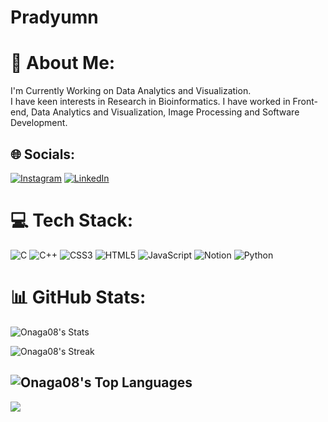 # Pradyumn

# 💫 About Me:
I'm Currently Working on Data Analytics and Visualization. <br>I have keen interests in Research in Bioinformatics. I have worked in Front-end, Data Analytics and Visualization, Image Processing and Software Development. 


## 🌐 Socials:
[![Instagram](https://img.shields.io/badge/Instagram-%23E4405F.svg?logo=Instagram&logoColor=white)](https://instagram.com/https://www.instagram.com/pradyumn_sri/) [![LinkedIn](https://img.shields.io/badge/LinkedIn-%230077B5.svg?logo=linkedin&logoColor=white)](https://linkedin.com/in/https://www.linkedin.com/in/pradyumn-srivastava-aaa7831a8/) 

# 💻 Tech Stack:
![C](https://img.shields.io/badge/c-%2300599C.svg?style=for-the-badge&logo=c&logoColor=white) ![C++](https://img.shields.io/badge/c++-%2300599C.svg?style=for-the-badge&logo=c%2B%2B&logoColor=white) ![CSS3](https://img.shields.io/badge/css3-%231572B6.svg?style=for-the-badge&logo=css3&logoColor=white) ![HTML5](https://img.shields.io/badge/html5-%23E34F26.svg?style=for-the-badge&logo=html5&logoColor=white) ![JavaScript](https://img.shields.io/badge/javascript-%23323330.svg?style=for-the-badge&logo=javascript&logoColor=%23F7DF1E) ![Notion](https://img.shields.io/badge/Notion-%23000000.svg?style=for-the-badge&logo=notion&logoColor=white) ![Python](https://img.shields.io/badge/python-3670A0?style=for-the-badge&logo=python&logoColor=ffdd54)

# 📊 GitHub Stats:
![Onaga08's Stats](https://github-readme-stats.vercel.app/api?username=Onaga08&theme=dracula&show_icons=true&hide_border=false&count_private=true)<br>

![Onaga08's Streak](https://github-readme-streak-stats.herokuapp.com/?user=Onaga08&theme=dracula&hide_border=false)<br>

![Onaga08's Top Languages](https://github-readme-stats.vercel.app/api/top-langs/?username=Onaga08&theme=dracula&show_icons=true&hide_border=false&layout=compact)<br>
---
[![](https://visitcount.itsvg.in/api?id=Onaga08&icon=0&color=0)](https://visitcount.itsvg.in)



